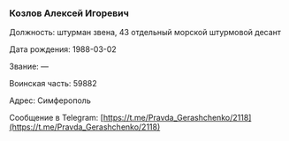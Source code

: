 ### Козлов Алексей Игоревич

Должность: штурман звена, 43 отдельный морской штурмовой десант

Дата рождения: 1988-03-02

Звание: —

Воинская часть: 59882

Адрес: Симферополь

Сообщение в Telegram: [https://t.me/Pravda_Gerashchenko/2118](https://t.me/Pravda_Gerashchenko/2118)

